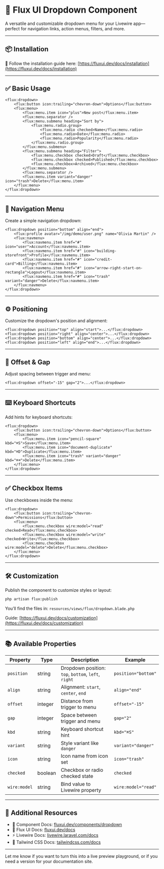 # 🚀 Flux UI Dropdown Component

A versatile and customizable dropdown menu for your Livewire app—perfect for navigation links, action menus, filters, and more.

---

## 📦 Installation

📖 Follow the installation guide here:
[https://fluxui.dev/docs/installation](https://fluxui.dev/docs/installation)

---

## ✅ Basic Usage

```blade
<flux:dropdown>
    <flux:button icon:trailing="chevron-down">Options</flux:button>
    <flux:menu>
        <flux:menu.item icon="plus">New post</flux:menu.item>
        <flux:menu.separator />
        <flux:menu.submenu heading="Sort by">
            <flux:menu.radio.group>
                <flux:menu.radio checked>Name</flux:menu.radio>
                <flux:menu.radio>Date</flux:menu.radio>
                <flux:menu.radio>Popularity</flux:menu.radio>
            </flux:menu.radio.group>
        </flux:menu.submenu>
        <flux:menu.submenu heading="Filter">
            <flux:menu.checkbox checked>Draft</flux:menu.checkbox>
            <flux:menu.checkbox checked>Published</flux:menu.checkbox>
            <flux:menu.checkbox>Archived</flux:menu.checkbox>
        </flux:menu.submenu>
        <flux:menu.separator />
        <flux:menu.item variant="danger" icon="trash">Delete</flux:menu.item>
    </flux:menu>
</flux:dropdown>
```

---

## 🧭 Navigation Menu

Create a simple navigation dropdown:

```blade
<flux:dropdown position="bottom" align="end">
    <flux:profile avatar="/img/demo/user.png" name="Olivia Martin" />
    <flux:navmenu>
        <flux:navmenu.item href="#" icon="user">Account</flux:navmenu.item>
        <flux:navmenu.item href="#" icon="building-storefront">Profile</flux:navmenu.item>
        <flux:navmenu.item href="#" icon="credit-card">Billing</flux:navmenu.item>
        <flux:navmenu.item href="#" icon="arrow-right-start-on-rectangle">Logout</flux:navmenu.item>
        <flux:navmenu.item href="#" icon="trash" variant="danger">Delete</flux:navmenu.item>
    </flux:navmenu>
</flux:dropdown>
```

---

## ⚙️ Positioning

Customize the dropdown's position and alignment:

```blade
<flux:dropdown position="top" align="start">...</flux:dropdown>
<flux:dropdown position="right" align="center">...</flux:dropdown>
<flux:dropdown position="bottom" align="center">...</flux:dropdown>
<flux:dropdown position="left" align="end">...</flux:dropdown>
```

---

## 🔧 Offset & Gap

Adjust spacing between trigger and menu:

```blade
<flux:dropdown offset="-15" gap="2">...</flux:dropdown>
```

---

## ⌨️ Keyboard Shortcuts

Add hints for keyboard shortcuts:

```blade
<flux:dropdown>
    <flux:button icon:trailing="chevron-down">Options</flux:button>
    <flux:menu>
        <flux:menu.item icon="pencil-square" kbd="⌘S">Save</flux:menu.item>
        <flux:menu.item icon="document-duplicate" kbd="⌘D">Duplicate</flux:menu.item>
        <flux:menu.item icon="trash" variant="danger" kbd="⌘⌫">Delete</flux:menu.item>
    </flux:menu>
</flux:dropdown>
```

---

## ✅ Checkbox Items

Use checkboxes inside the menu:

```blade
<flux:dropdown>
    <flux:button icon:trailing="chevron-down">Permissions</flux:button>
    <flux:menu>
        <flux:menu.checkbox wire:model="read" checked>Read</flux:menu.checkbox>
        <flux:menu.checkbox wire:model="write" checked>Write</flux:menu.checkbox>
        <flux:menu.checkbox wire:model="delete">Delete</flux:menu.checkbox>
    </flux:menu>
</flux:dropdown>
```

---

## 🛠 Customization

Publish the component to customize styles or layout:

```bash
php artisan flux:publish
```

You’ll find the files in:
`resources/views/flux/dropdown.blade.php`

Guide: [https://fluxui.dev/docs/customization](https://fluxui.dev/docs/customization)

---

## 📚 Available Properties

| Property     | Type    | Description                                         | Example             |
| ------------ | ------- | --------------------------------------------------- | ------------------- |
| `position`   | string  | Dropdown position: `top`, `bottom`, `left`, `right` | `position="bottom"` |
| `align`      | string  | Alignment: `start`, `center`, `end`                 | `align="end"`       |
| `offset`     | integer | Distance from trigger to menu                       | `offset="-15"`      |
| `gap`        | integer | Space between trigger and menu                      | `gap="2"`           |
| `kbd`        | string  | Keyboard shortcut hint                              | `kbd="⌘S"`          |
| `variant`    | string  | Style variant like `danger`                         | `variant="danger"`  |
| `icon`       | string  | Icon name from icon set                             | `icon="trash"`      |
| `checked`    | boolean | Checkbox or radio checked state                     | `checked`           |
| `wire:model` | string  | Bind value to Livewire property                     | `wire:model="read"` |

---

## 🔗 Additional Resources

* 🔧 Component Docs: [fluxui.dev/components/dropdown](https://fluxui.dev/components/dropdown)
* 📘 Flux UI Docs: [fluxui.dev/docs](https://fluxui.dev/docs)
* ⚡ Livewire Docs: [livewire.laravel.com/docs](https://livewire.laravel.com/docs)
* 🎨 Tailwind CSS Docs: [tailwindcss.com/docs](https://tailwindcss.com/docs)

---

Let me know if you want to turn this into a live preview playground, or if you need a version for your documentation site.
